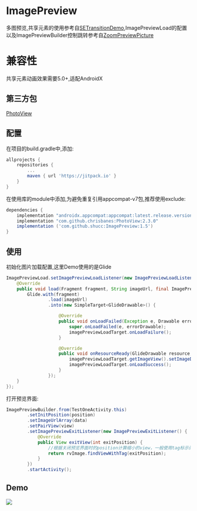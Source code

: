# ImagePreview

多图预览,共享元素的使用参考自[SETransitionDemo](https://github.com/mingdroid/SETransitionDemo),ImagePreviewLoad的配置以及ImagePreviewBuilder控制跳转参考自[ZoomPreviewPicture](https://github.com/yangchaojiang/ZoomPreviewPicture)

# 兼容性
共享元素动画效果需要5.0+,适配AndroidX

## 第三方包
[PhotoView](https://github.com/chrisbanes/PhotoView)

## 配置

在项目的build.gradle中,添加:

```groovy
allprojects {
    repositories {
        ...
        maven { url 'https://jitpack.io' }
    }
}
```
在使用库的module中添加,为避免重复引用appcompat-v7包,推荐使用exclude:
```groovy
dependencies {
    implementation "androidx.appcompat:appcompat:latest.release.version"
    implementation "com.github.chrisbanes:PhotoView:2.3.0"
    implementation ('com.github.shucc:ImagePreview:1.5')
}
```

## 使用
初始化图片加载配置,这里Demo使用的是Glide
```java
ImagePreviewLoad.setImagePreviewLoadListener(new ImagePreviewLoadListener() {
    @Override
    public void load(Fragment fragment, String imageUrl, final ImagePreviewLoadTarget imagePreviewLoadTarget) {
        Glide.with(fragment)
                .load(imageUrl)
                .into(new SimpleTarget<GlideDrawable>() {

                    @Override
                    public void onLoadFailed(Exception e, Drawable errorDrawable) {
                        super.onLoadFailed(e, errorDrawable);
                        imagePreviewLoadTarget.onLoadFailure();
                    }

                    @Override
                    public void onResourceReady(GlideDrawable resource, GlideAnimation<? super GlideDrawable> glideAnimation) {
                        imagePreviewLoadTarget.getImageView().setImageDrawable(resource.getCurrent());
                        imagePreviewLoadTarget.onLoadSuccess();
                    }
                });
    }
});
```
打开预览界面:
```java
ImagePreviewBuilder.from(TestOneActivity.this)
        .setInitPosition(position)
        .setImageUrlArray(data)
        .setPairView(view)
        .setImagePreviewExitListener(new ImagePreviewExitListener() {
            @Override
            public View exitView(int exitPosition) {
                //根据关闭预览界面时的position计算缩小的view，一般使用tag标示计算
                return rvImage.findViewWithTag(exitPosition);
            }
        })
        .startActivity();
```

## Demo
![](https://raw.githubusercontent.com/shucc/ImagePreview/master/demo/demo.gif)